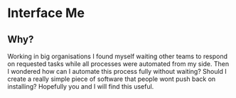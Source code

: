 # Interface Me

## Why?

Working in big organisations I found myself waiting other teams to respond on requested tasks while all processes were automated from my side. Then I wondered how can I automate this process fully without waiting? Should I create a really simple piece of software that people wont push back on installing? Hopefully you and I will find this useful.

